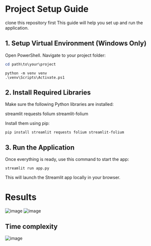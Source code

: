 # Project Setup Guide
clone this repository first
This guide will help you set up and run the application.

## 1. Setup Virtual Environment (Windows Only)

Open PowerShell. Navigate to your project folder:

```powershell
cd path\to\your\project
```
```
python -m venv venv
.\venv\Scripts\Activate.ps1
```
## 2. Install Required Libraries
Make sure the following Python libraries are installed:

streamlit
requests
folium
streamlit-folium

Install them using pip:
```
pip install streamlit requests folium streamlit-folium
```
## 3. Run the Application
Once everything is ready, use this command to start the app:
```
streamlit run app.py
```
This will launch the Streamlit app locally in your browser.

# Results
![image](https://github.com/user-attachments/assets/6ffe487f-8f7d-4dae-873c-89eb8cf6c3d4)
![image](https://github.com/user-attachments/assets/59d396a1-f8c9-4f38-9c34-34719775f95b)

## Time complexity
![image](https://github.com/user-attachments/assets/8432fc2e-f9cf-462e-b6a4-327982453a28)


